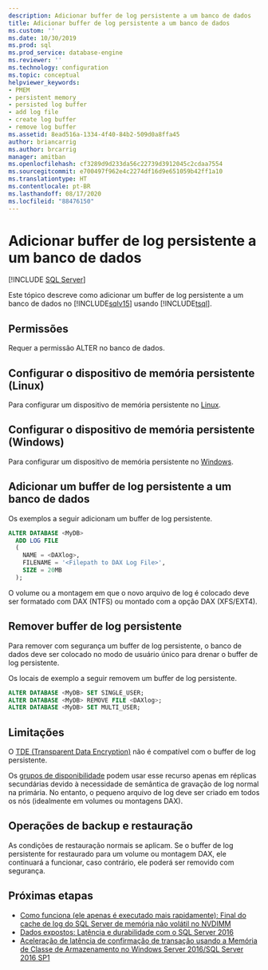 ```yaml
---
description: Adicionar buffer de log persistente a um banco de dados
title: Adicionar buffer de log persistente a um banco de dados
ms.custom: ''
ms.date: 10/30/2019
ms.prod: sql
ms.prod_service: database-engine
ms.reviewer: ''
ms.technology: configuration
ms.topic: conceptual
helpviewer_keywords:
- PMEM
- persistent memory
- persisted log buffer
- add log file
- create log buffer
- remove log buffer
ms.assetid: 8ead516a-1334-4f40-84b2-509d0a8ffa45
author: briancarrig
ms.author: brcarrig
manager: amitban
ms.openlocfilehash: cf3289d9d233da56c22739d3912045c2cdaa7554
ms.sourcegitcommit: e700497f962e4c2274df16d9e651059b42ff1a10
ms.translationtype: HT
ms.contentlocale: pt-BR
ms.lasthandoff: 08/17/2020
ms.locfileid: "88476150"
---
```

# <a name="add-persisted-log-buffer-to-a-database"></a>Adicionar buffer de log persistente a um banco de dados
 [!INCLUDE [SQL Server](../../includes/applies-to-version/sqlserver.md)]

Este tópico descreve como adicionar um buffer de log persistente a um banco de dados no [!INCLUDE[sqlv15](../../includes/sssqlv15-md.md)] usando [!INCLUDE[tsql](../../includes/tsql-md.md)].  
  
## <a name="permissions"></a>Permissões

Requer a permissão ALTER no banco de dados.  

## <a name="configure-persistent-memory-device-linux"></a>Configurar o dispositivo de memória persistente (Linux)

Para configurar um dispositivo de memória persistente no [Linux](../../linux/sql-server-linux-configure-pmem.md).

## <a name="configure-persistent-memory-device-windows"></a>Configurar o dispositivo de memória persistente (Windows)

Para configurar um dispositivo de memória persistente no [Windows](/windows-server/storage/storage-spaces/deploy-pmem/).
  
## <a name="add-a-persisted-log-buffer-to-a-database"></a>Adicionar um buffer de log persistente a um banco de dados  

Os exemplos a seguir adicionam um buffer de log persistente.

```sql
ALTER DATABASE <MyDB> 
  ADD LOG FILE 
  (
    NAME = <DAXlog>, 
    FILENAME = '<Filepath to DAX Log File>', 
    SIZE = 20MB
  );
```

O volume ou a montagem em que o novo arquivo de log é colocado deve ser formatado com DAX (NTFS) ou montado com a opção DAX (XFS/EXT4).

## <a name="remove-a-persisted-log-buffer"></a>Remover buffer de log persistente

Para remover com segurança um buffer de log persistente, o banco de dados deve ser colocado no modo de usuário único para drenar o buffer de log persistente.

Os locais de exemplo a seguir removem um buffer de log persistente.

```sql
ALTER DATABASE <MyDB> SET SINGLE_USER;
ALTER DATABASE <MyDB> REMOVE FILE <DAXlog>;
ALTER DATABASE <MyDB> SET MULTI_USER;
```

## <a name="limitations"></a>Limitações

O [TDE (Transparent Data Encryption)](../security/encryption/transparent-data-encryption.md) não é compatível com o buffer de log persistente.

Os [grupos de disponibilidade](../../t-sql/statements/create-availability-group-transact-sql.md) podem usar esse recurso apenas em réplicas secundárias devido à necessidade de semântica de gravação de log normal na primária. No entanto, o pequeno arquivo de log deve ser criado em todos os nós (idealmente em volumes ou montagens DAX).

## <a name="backup-and-restore-operations"></a>Operações de backup e restauração

As condições de restauração normais se aplicam. Se o buffer de log persistente for restaurado para um volume ou montagem DAX, ele continuará a funcionar, caso contrário, ele poderá ser removido com segurança.
  
## <a name="next-steps"></a>Próximas etapas

- [Como funciona (ele apenas é executado mais rapidamente): Final do cache de log do SQL Server de memória não volátil no NVDIMM](https://blogs.msdn.microsoft.com/bobsql/2016/11/08/how-it-works-it-just-runs-faster-non-volatile-memory-sql-server-tail-of-log-caching-on-nvdimm/)
- [Dados expostos: Latência e durabilidade com o SQL Server 2016](https://channel9.msdn.com/Shows/Data-Exposed/Latency-and-Durability-with-SQL-Server-2016)
- [Aceleração de latência de confirmação de transação usando a Memória de Classe de Armazenamento no Windows Server 2016/SQL Server 2016 SP1](https://blogs.msdn.microsoft.com/sqlserverstorageengine/2016/12/02/transaction-commit-latency-acceleration-using-storage-class-memory-in-windows-server-2016sql-server-2016-sp1/)

